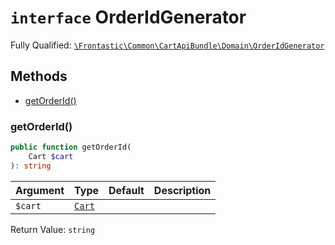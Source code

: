 # `interface`  OrderIdGenerator

Fully Qualified: [`\Frontastic\Common\CartApiBundle\Domain\OrderIdGenerator`](../../../../src/php/CartApiBundle/Domain/OrderIdGenerator.php)




## Methods

* [getOrderId()](#getorderid)


### getOrderId()


```php
public function getOrderId(
    Cart $cart
): string
```






Argument|Type|Default|Description
--------|----|-------|-----------
`$cart`|[`Cart`](Cart.md)||

Return Value: `string`

